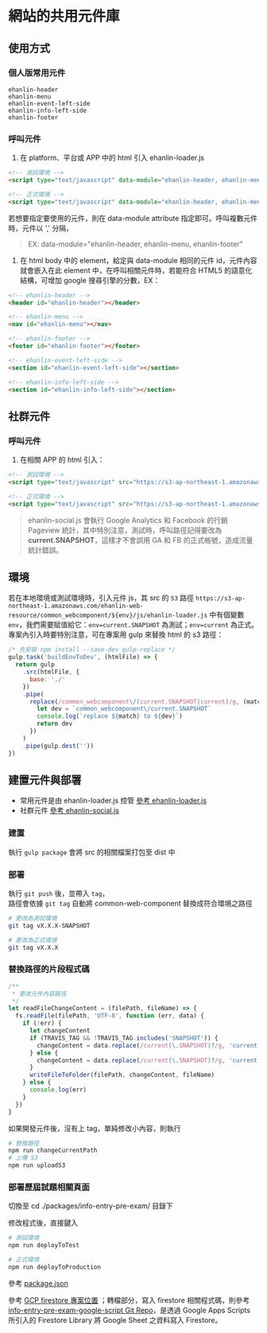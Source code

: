 # 網站的共用元件庫

## 使用方式
### 個人版常用元件
```
ehanlin-header
ehanlin-menu
ehanlin-event-left-side
ehanlin-info-left-side
ehanlin-footer
```

### 呼叫元件
1. 在 platform、平台或 APP 中的 html 引入 ehanlin-loader.js

```html
<!-- 測試環境 -->
<script type="text/javascript" data-module="ehanlin-header, ehanlin-menu" src="https://s3-ap-northeast-1.amazonaws.com/ehanlin-web-resource/common_webcomponent/current.SNAPSHOT/js/ehanlin-loader.js"></script>

<!-- 正式環境 -->
<script type="text/javascript" data-module="ehanlin-header, ehanlin-menu" src="https://s3-ap-northeast-1.amazonaws.com/ehanlin-web-resource/common_webcomponent/current/js/ehanlin-loader.js"></script>
```

若想要指定要使用的元件，則在 data-module attribute 指定即可。呼叫複數元件時，元件以 ',' 分隔，    
>  EX: data-module="ehanlin-header, ehanlin-menu, ehanlin-footer"

1. 在 html body 中的 element，給定與 data-module 相同的元件 id，元件內容就會嵌入在此 element 中，在呼叫相關元件時，若能符合 HTML5 的語意化結構，可增加 google 搜尋引擎的分數，EX：

```html
<!-- ehanlin-header -->
<header id="ehanlin-header"></header>

<!-- ehanlin-menu -->
<nav id="ehanlin-menu"></nav>

<!-- ehanlin-footer -->
<footer id="ehanlin-footer"></footer>

<!-- ehanlin-event-left-side -->
<section id="ehanlin-event-left-side"></section>

<!-- ehanlin-info-left-side -->
<section id="ehanlin-info-left-side"></section>
```

## 社群元件
### 呼叫元件

1. 在相關 APP 的 html 引入：

```html
<!-- 測試環境 -->
<script type="text/javascript" src="https://s3-ap-northeast-1.amazonaws.com/ehanlin-web-resource/common_webcomponent/current.SNAPSHOT/js/ehanlin-social.js"></script>

<!-- 正式環境 -->
<script type="text/javascript" src="https://s3-ap-northeast-1.amazonaws.com/ehanlin-web-resource/common_webcomponent/current/js/ehanlin-social.js></script>
```

> ehanlin-social.js 會執行 Google Analytics 和 Facebook 的行銷 Pageview 統計，其中特別注意，測試時，呼叫路徑記得要改為 **current.SNAPSHOT**，這樣才不會誤用 GA 和 FB 的正式帳號，造成流量統計錯誤。

## 環境

若在本地環境或測試環境時，引入元件 js，其 src 的 `S3` 路徑 `https://s3-ap-northeast-1.amazonaws.com/ehanlin-web-resource/common_webcomponent/${env}/js/ehanlin-loader.js` 中有個變數 `env`，我們需要賦值給它：`env=current.SNAPSHOT` 為測試；`env=current` 為正式。    專案內引入時要特別注意，可在專案用 gulp 來替換 html 的 s3 路徑：

```javascript
/* 先安裝 npm install --save-dev gulp-replace */
gulp.task('buildEnvToDev', (htmlFile) => {
  return gulp
    .src(htmlFile, {
      base: './'
    })
    .pipe(
      replace(/common_webcomponent\/(current.SNAPSHOT|current)/g, (match) => {
        let dev = `common_webcomponent\/current.SNAPSHOT`
        console.log(`replace ${match} to ${dev}`)
        return dev
      })
    )
    .pipe(gulp.dest(''))
})
```

## 建置元件與部署

- 常用元件是由 ehanlin-loader.js 控管
  [參考 ehanlin-loader.js](https://github.com/eHanlin/common-web-component/blob/master/src/js/ehanlin-loader.js)
- 社群元件
  [參考 ehanlin-social.js](https://github.com/eHanlin/common-web-component/blob/master/src/js/ehanlin-social.js)

### 建置
執行 `gulp package` 會將 src 的相關檔案打包至 dist 中

### 部署
執行 `git push` 後，並帶入 `tag`，    
路徑會依據 `git tag` 自動將 common-web-component 替換成符合環境之路徑

```bash
# 更改為測試環境
git tag vX.X.X-SNAPSHOT 

# 更改為正式環境
git tag vX.X.X 
```

### 替換路徑的片段程式碼
```javascript
/**
 * 更改元件內容路徑
 */
let readFileChangeContent = (filePath, fileName) => {
  fs.readFile(filePath, 'UTF-8', function (err, data) {
    if (!err) {
      let changeContent
      if (TRAVIS_TAG && !TRAVIS_TAG.includes('SNAPSHOT')) {
        changeContent = data.replace(/current(\.SNAPSHOT)?/g, 'current')
      } else {
        changeContent = data.replace(/current(\.SNAPSHOT)?/g, 'current.SNAPSHOT')
      }
      writeFileToFolder(filePath, changeContent, fileName)
    } else {
      console.log(err)
    }
  })
}
```

如果開發元件後，沒有上 tag，單純修改小內容，則執行

```bash
# 替換路徑
npm run changeCurrentPath
# 上傳 S3
npm run uploadS3
```

### 部署歷屆試題相關頁面
切換至 cd ./packages/info-entry-pre-exam/ 目錄下

修改程式後，直接鍵入
```bash
# 測試環境
npm run deployToTest

# 正式環境
npm run deployToProduction
```
參考 [package.json](https://github.com/hanlin-edu-tech/common-web-component/blob/master/packages/info-entry-pre-exam/package.json#L6-L9)

參考 [GCP firestore 專案位置](https://console.firebase.google.com/u/1/project/entry-pre-exam-info/overview)
；轉檔部分，寫入 firestore 相關程式碼，則參考 [info-entry-pre-exam-google-script Git Repo](https://github.com/hanlin-edu-tech/info-entry-pre-exam-google-script/blob/master/ast/main.js#L12-L23)，是透過 Google Apps Scripts 所引入的 Firestore Library 將 Google Sheet 之資料寫入 Firestore。

